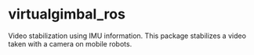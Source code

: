 # virtualgimbal_ros
Video stabilization using IMU information. This package stabilizes a video taken with a camera on mobile robots.

